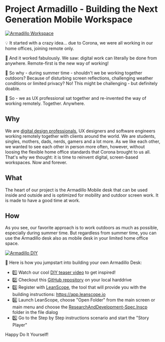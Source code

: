 # Project Armadillo - Building the Next Generation Mobile Workspace

[![Armadillo Workspace](https://img.youtube.com/vi/2j23XJB2bOQ/0.jpg)](https://youtu.be/2j23XJB2bOQ)

💡 It started with a crazy idea... due to Corona, we were all working in our home offices, joining remote only.

🎊 And it worked fabulously. We saw: digital work can literally be done from anywhere. Remote-first is the new way of working!

🤔 So why - during summer time - shouldn't we be working together outdoors? Because of disturbing screen reflections, challenging weather conditions or limited privacy? No! This might be challenging - but definitely doable.

💪 So - we as UX professional sat together and re-invented the way of working remotely. Together. Anywhere.

## Why
We are [digital design professionals](https://www.digitaldesign.org/), UX designers and software engineers working remotely together with clients around the world. We are students, singles, mothers, dads, nerds, gamers and a lot more. As we like each other, we wanted to see each other in person more often, however, without loosing the flexible home office standards that Corona brought to us all. That's why we thought: it is time to reinvent digital, screen-based workspaces. Now and forever.

## What
The heart of our project is the Armadillo Mobile desk that can be used inside and outside and is optimized for mobility and outdoor screen work. It is made to have a good time at work. 

## How
As you see, our favorite approach is to work outdoors as much as possible, especially during summer time. But regardless from summer time, you can use the Armadillo desk also as mobile desk in your limited home office space.

[![Armadillo DIY](https://img.youtube.com/vi/Gkbu_ZHPUQ8/0.jpg)](https://youtu.be/Gkbu_ZHPUQ8)

💪 Here is how you jumpstart into building your own Armadillo Desk:

- 1️⃣ Watch our cool [DIY teaser video](https://youtu.be/Gkbu_ZHPUQ8) to get inspired!
- 2️⃣ Checkout this [GitHub repository](https://github.com/Centigrade/Armadillo.git) on your local harddrive
- 3️⃣ Register with [LeanScope](https://www.leanscope.io/), the tool that will provide you with the building instructions: https://app.leanscope.io
- 4️⃣ Launch LeanScope, choose "Open Folder" from the main screen or main menu and choose the [ResearchAndDevelopment-Spec.lnscp](https://github.com/Centigrade/Armadillo/tree/main/requirements/ArmadilloWorkspace-Requirements.lnscp) folder in the file dialog
- 5️⃣ Go to the Step by Step instructions scenario and start the "Story Player"

Happy Do It Yourself!
